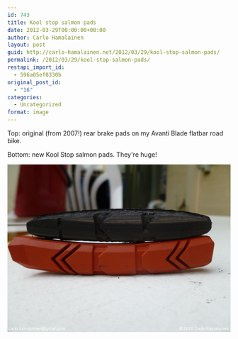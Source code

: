 ```yaml
---
id: 743
title: Kool stop salmon pads
date: 2012-03-29T00:00:00+00:00
author: Carlo Hamalainen
layout: post
guid: http://carlo-hamalainen.net/2012/03/29/kool-stop-salmon-pads/
permalink: /2012/03/29/kool-stop-salmon-pads/
restapi_import_id:
  - 596a05ef0330b
original_post_id:
  - "16"
categories:
  - Uncategorized
format: image
---
```

Top: original (from 2007!) rear brake pads on my Avanti Blade flatbar road bike. 

Bottom: new Kool Stop salmon pads. They're huge!

<img border="0" src="/s3/oldblog/blogdata/medium/2012-03-18%2B%2B07-59-30.jpg?w=1100&ssl=1" alt="[photo]" data-recalc-dims="1" />